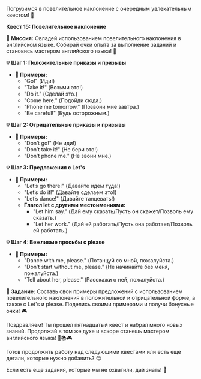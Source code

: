 Погрузимся в повелительное наклонение с очередным увлекательным квестом! 🚀

**Квест 15: Повелительное наклонение**

**🎯 Миссия:**
Овладей использованием повелительного наклонения в английском языке. Собирай очки опыта за выполнение заданий и становись мастером английского языка! 🌟

**💡 Шаг 1: Положительные приказы и призывы**
- **📜 Примеры:**
    - "Go!" (Иди!)
    - "Take it!" (Возьми это!)
    - "Do it." (Сделай это.)
    - "Come here." (Подойди сюда.)
    - "Phone me tomorrow." (Позвони мне завтра.)
    - "Be careful!" (Будь осторожным.)

**💡 Шаг 2: Отрицательные приказы и призывы**
- **📜 Примеры:**
    - "Don’t go!" (Не иди!)
    - "Don’t take it!" (Не бери это!)
    - "Don’t phone me." (Не звони мне.)

**💡 Шаг 3: Предложения с Let's**
- **📜 Примеры:**
    - "Let’s go there!" (Давайте идем туда!)
    - "Let’s do it!" (Давайте сделаем это!)
    - "Let’s dance!" (Давайте танцевать!)
    - **Глагол let с другими местоимениями:**
        - "Let him say." (Дай ему сказать/Пусть он скажет/Позволь ему сказать.)
        - "Let her work." (Дай ей работать/Пусть она работает/Позволь ей работать.)

**💡 Шаг 4: Вежливые просьбы с please**
- **📜 Примеры:**
    - "Dance with me, please." (Потанцуй со мной, пожалуйста.)
    - "Don’t start without me, please." (Не начинайте без меня, пожалуйста.)
    - "Tell about her, please." (Расскажи о ней, пожалуйста.)

**🧩 Задание:** Составь свои примеры предложений с использованием повелительного наклонения в положительной и отрицательной форме, а также с Let's и please. Поделись своими примерами и получи бонусные очки! 🎮

Поздравляем! Ты прошел пятнадцатый квест и набрал много новых знаний. Продолжай в том же духе и вскоре станешь мастером английского языка! 🌟📚🎮

Готов продолжить работу над следующими квестами или есть еще детали, которые нужно добавить? 😊

Если есть еще задания, которые мы не охватили, дай знать! 🚀